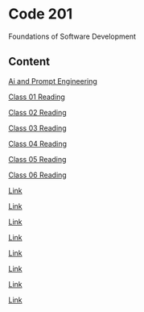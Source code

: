 # Code 201

Foundations of Software Development

## Content

[Ai and Prompt Engineering](../Code-201/prompt-engineering.md)

[Class 01 Reading](../Code-201/class-01.md)

[Class 02 Reading](../Code-201/class-02.md)

[Class 03 Reading](../Code-201/class-03.md)

[Class 04 Reading](../Code-201/class-04.md)

[Class 05 Reading](../Code-201/class-05.md)

[Class 06 Reading](../Code-201/class-06.md)

[Link]()

[Link]()

[Link]()

[Link]()

[Link]()

[Link]()

[Link]()

[Link]()